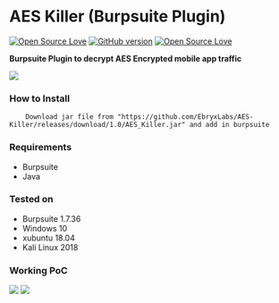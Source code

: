 # AES Killer (Burpsuite Plugin)
[![Open Source Love](https://badges.frapsoft.com/os/v1/open-source.svg?v=102)](https://github.com/ellerbrock/open-source-badge/)
[![GitHub version](https://d25lcipzij17d.cloudfront.net/badge.svg?id=gh&type=0.2&v=1.0&x2=0)](http://badge.fury.io/gh/boennemann%2Fbadges)
[![Open Source Love](https://badges.frapsoft.com/os/mit/mit.svg?v=102)](https://github.com/ellerbrock/open-source-badge/)

**Burpsuite Plugin to decrypt AES Encrypted mobile app traffic**

<img src="https://i.imgur.com/Jc9c6lp.png" />

### How to Install
		Download jar file from "https://github.com/EbryxLabs/AES-Killer/releases/download/1.0/AES_Killer.jar" and add in burpsuite

### Requirements
- Burpsuite
- Java


### Tested on
- Burpsuite 1.7.36
- Windows 10
- xubuntu 18.04
- Kali Linux 2018

### Working PoC

<img src="https://i.imgur.com/QknOXGD.png" />

<img src="https://i.imgur.com/Pwrnvbv.png" />
